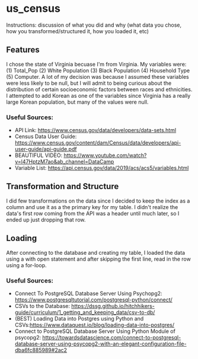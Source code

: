 # us_census

Instructions: discussion of what you did and why (what data you chose, how you transformed/structured it, how you loaded it, etc)

## Features
I chose the state of Virginia becuase I'm from Virginia. My variables were: (1) Total_Pop (2) White Population (3) Black Population (4) Household Type (5) Computer. A lot of my decision was because I assumed these variables were less likely to be null, but I will admit to being curious about the distribution of certain socioeconomic factors between races and ethnicities. I attempted to add Korean as one of the variables since Virginia has a really large Korean population, but many of the values were null.

### Useful Sources: 
- API Link: https://www.census.gov/data/developers/data-sets.html
- Census Data User Guide: https://www.census.gov/content/dam/Census/data/developers/api-user-guide/api-guide.pdf
- BEAUTIFUL VIDEO: https://www.youtube.com/watch?v=l47HptzM7ao&ab_channel=DataCamp    
- Variable List: https://api.census.gov/data/2019/acs/acs5/variables.html

## Transformation and Structure
I did few transformations on the data since I decided to keep the index as a column and use it as a the primary key for my table. I didn't realize the data's first row coming from the API was a header until much later, so I ended up just dropping that row.

## Loading
After connecting to the database and creating my table, I loaded the data using a with open statement and after skipping the first line, read in the row using a for-loop.

### Useful Sources: 
- Connect To PostgreSQL Database Server Using Psychopg2: https://www.postgresqltutorial.com/postgresql-python/connect/
- CSVs to the Database: https://dssg.github.io/hitchhikers-guide/curriculum/1_getting_and_keeping_data/csv-to-db/
- (BEST) Loading Data into Postgres using Python and CSVs:https://www.dataquest.io/blog/loading-data-into-postgres/
- Connect to PostgreSQL Database Server Using Python Module of psycopg2: https://towardsdatascience.com/connect-to-postgresql-database-server-using-psycopg2-with-an-elegant-configuration-file-dba6fc885989#2ac2
